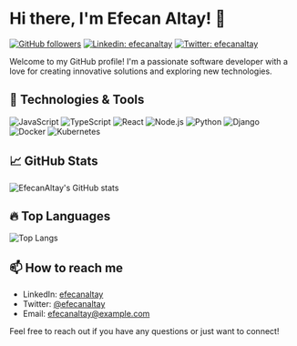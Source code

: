 # Hi there, I'm Efecan Altay! 👋

[![GitHub followers](https://img.shields.io/github/followers/EfecanAltay?label=Follow&style=social)](https://github.com/EfecanAltay?tab=followers)
[![Linkedin: efecanaltay](https://img.shields.io/badge/-efecanaltay-blue?style=flat-square&logo=Linkedin&logoColor=white&link=https://www.linkedin.com/in/efecanaltay/)](https://www.linkedin.com/in/efecanaltay/)
[![Twitter: efecanaltay](https://img.shields.io/twitter/follow/efecanaltay?style=social)](https://twitter.com/efecanaltay)

Welcome to my GitHub profile! I'm a passionate software developer with a love for creating innovative solutions and exploring new technologies.

## 🔧 Technologies & Tools

![JavaScript](https://img.shields.io/badge/-JavaScript-F7DF1E?style=flat-square&logo=javascript&logoColor=black)
![TypeScript](https://img.shields.io/badge/-TypeScript-007ACC?style=flat-square&logo=typescript&logoColor=white)
![React](https://img.shields.io/badge/-React-61DAFB?style=flat-square&logo=react&logoColor=black)
![Node.js](https://img.shields.io/badge/-Node.js-339933?style=flat-square&logo=node.js&logoColor=white)
![Python](https://img.shields.io/badge/-Python-3776AB?style=flat-square&logo=python&logoColor=white)
![Django](https://img.shields.io/badge/-Django-092E20?style=flat-square&logo=django&logoColor=white)
![Docker](https://img.shields.io/badge/-Docker-2496ED?style=flat-square&logo=docker&logoColor=white)
![Kubernetes](https://img.shields.io/badge/-Kubernetes-326CE5?style=flat-square&logo=kubernetes&logoColor=white)

## 📈 GitHub Stats

![EfecanAltay's GitHub stats](https://github-readme-stats.vercel.app/api?username=EfecanAltay&show_icons=true&hide=contribs,prs&theme=radical)

## 🔥 Top Languages

![Top Langs](https://github-readme-stats.vercel.app/api/top-langs/?username=EfecanAltay&layout=compact&theme=radical)

## 📫 How to reach me

- LinkedIn: [efecanaltay](https://www.linkedin.com/in/efecanaltay/)
- Twitter: [@efecanaltay](https://twitter.com/efecanaltay)
- Email: efecanaltay@example.com

Feel free to reach out if you have any questions or just want to connect!
